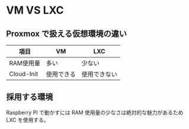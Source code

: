 # VM VS LXC

## Proxmox で扱える仮想環境の違い

|項目|VM|LXC|
|---|---|---|
|RAM使用量|多い|少ない|
|Cloud-Init|使用できる|使用できない|

## 採用する環境

Raspberry PI で動かすには RAM 使用量の少なさは絶対的な魅力があるため LXC を使用する。
